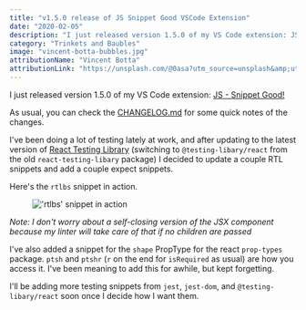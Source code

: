 ```yaml
---
title: "v1.5.0 release of JS Snippet Good VSCode Extension"
date: "2020-02-05"
description: "I just released version 1.5.0 of my VS Code extension: JS - Snippet Good!"
category: "Trinkets and Baubles"
image: "vincent-botta-bubbles.jpg"
attributionName: "Vincent Botta"
attributionLink: "https://unsplash.com/@0asa?utm_source=unsplash&amp;utm_medium=referral&amp;utm_content=creditCopyText"
---
```


I just released version 1.5.0 of my VS Code extension: [JS - Snippet Good!](https://marketplace.visualstudio.com/items?itemName=jimmydc.js--snippet-good)

As usual, you can check the [CHANGELOG.md](https://github.com/Jimmydalecleveland/js--snippet-good/blob/master/CHANGELOG.md) for some quick notes of the changes.

I've been doing a lot of testing lately at work, and after updating to the latest version of [React Testing Library](https://github.com/testing-library/react-testing-library) (switching to `@testing-libary/react` from the old `react-testing-libary` package) I decided to update a couple RTL snippets and add a couple expect snippets.

Here's the `rtlbs` snippet in action.

<figure>
  <img src="/assets/rtlbs-snippet.gif" alt="'rtlbs' snippet in action"></img>
</figure>

_Note: I don't worry about a self-closing version of the JSX component because my linter will take care of that if no children are passed_

I've also added a snippet for the `shape` PropType for the react `prop-types` package. `ptsh` and `ptshr` (`r` on the end for `isRequired` as usual) are how you access it. I've been meaning to add this for awhile, but kept forgetting.

I'll be adding more testing snippets from `jest`, `jest-dom`, and `@testing-libary/react` soon once I decide how I want them.
